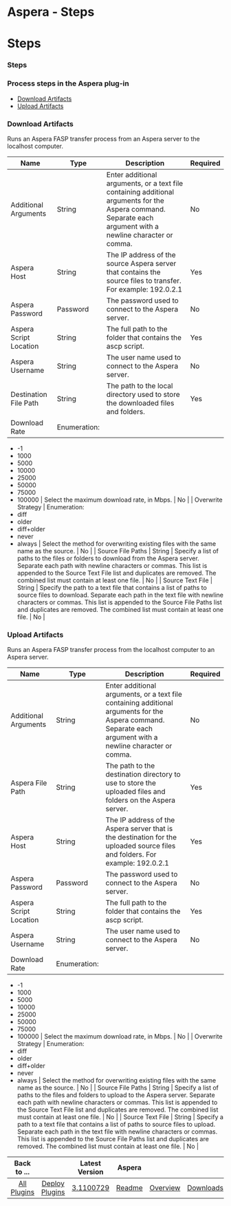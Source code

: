 
Aspera - Steps
==============

# Steps


### Steps




### Process steps in the Aspera plug-in

* [Download Artifacts](#download_artifacts)
* [Upload Artifacts](#upload_artifacts)


### Download Artifacts

Runs an Aspera FASP transfer process from an Aspera server to the localhost computer.


| Name | Type | Description | Required |
| --- | --- | --- | --- |
| Additional Arguments | String | Enter additional arguments, or a text file containing additional arguments for the Aspera command. Separate each argument with a newline character or comma. | No |
| Aspera Host | String | The IP address of the source Aspera server that contains the source files to transfer. For example: 192.0.2.1 | Yes |
| Aspera Password | Password | The password used to connect to the Aspera server. | No |
| Aspera Script Location | String | The full path to the folder that contains the ascp script. | Yes |
| Aspera Username | String | The user name used to connect to the Aspera server. | No |
| Destination File Path | String | The path to the local directory used to store the downloaded files and folders. | Yes |
| Download Rate | Enumeration:
* -1
* 1000
* 5000
* 10000
* 25000
* 50000
* 75000
* 100000
| Select the maximum download rate, in Mbps. | No |
| Overwrite Strategy | Enumeration:
* diff
* older
* diff+older
* never
* always
| Select the method for overwriting existing files with the same name as the source. | No |
| Source File Paths | String | Specify a list of paths to the files or folders to download from the Aspera server. Separate each path with newline characters or commas. This list is appended to the Source Text File list and duplicates are removed. The combined list must contain at least one file. | No |
| Source Text File | String | Specify the path to a text file that contains a list of paths to source files to download. Separate each path in the text file with newline characters or commas. This list is appended to the Source File Paths list and duplicates are removed. The combined list must contain at least one file. | No |



### Upload Artifacts

Runs an Aspera FASP transfer process from the localhost computer to an Aspera server.


| Name | Type | Description | Required |
| --- | --- | --- | --- |
| Additional Arguments | String | Enter additional arguments, or a text file containing additional arguments for the Aspera command. Separate each argument with a newline character or comma. | No |
| Aspera File Path | String | The path to the destination directory to use to store the uploaded files and folders on the Aspera server. | Yes |
| Aspera Host | String | The IP address of the Aspera server that is the destination for the uploaded source files and folders. For example: 192.0.2.1 | Yes |
| Aspera Password | Password | The password used to connect to the Aspera server. | No |
| Aspera Script Location | String | The full path to the folder that contains the ascp script. | Yes |
| Aspera Username | String | The user name used to connect to the Aspera server. | No |
| Download Rate | Enumeration:
* -1
* 1000
* 5000
* 10000
* 25000
* 50000
* 75000
* 100000
| Select the maximum download rate, in Mbps. | No |
| Overwrite Strategy | Enumeration:
* diff
* older
* diff+older
* never
* always
| Select the method for overwriting existing files with the same name as the source. | No |
| Source File Paths | String | Specify a list of paths to the files and folders to upload to the Aspera server. Separate each path with newline characters or commas. This list is appended to the Source Text File list and duplicates are removed. The combined list must contain at least one file. | No |
| Source Text File | String | Specify a path to a text file that contains a list of paths to source files to upload. Separate each path in the text file with newline characters or commas. This list is appended to the Source File Paths list and duplicates are removed. The combined list must contain at least one file. | No |




|Back to ...||Latest Version|Aspera |||
| :---: | :---: | :---: | :---: | :---: | :---: |
|[All Plugins](../../index.md)|[Deploy Plugins](../README.md)|[3.1100729](https://raw.githubusercontent.com/UrbanCode/IBM-UCD-PLUGINS/main/files/aspera/aspera-3.1100729.zip)|[Readme](README.md)|[Overview](overview.md)|[Downloads](downloads.md)|
